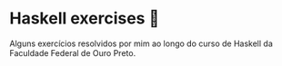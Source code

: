 # Haskell exercises 👋

Alguns exercícios resolvidos por mim ao longo do curso de Haskell da Faculdade Federal de Ouro Preto.
